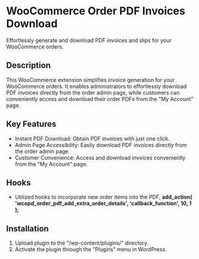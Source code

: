 # WooCommerce Order PDF Invoices Download

Effortlessly generate and download PDF invoices and slips for your WooCommerce orders.

## Description
This WooCommerce extension simplifies invoice generation for your WooCommerce orders. It enables administrators to effortlessly download PDF invoices directly from the order admin page, while customers can conveniently access and download their order PDFs from the "My Account" page.

## Key Features
* Instant PDF Download: Obtain PDF invoices with just one click.
* Admin Page Accessibility: Easily download PDF invoices directly from the order admin page.
* Customer Convenience: Access and download invoices conveniently from the "My Account" page.

## Hooks
* Utilized hooks to incorporate new order items into the PDF,
**add_action( 'wcopd_order_pdf_add_extra_order_details', 'callback_function', 10, 1 );**

## Installation
1. Upload plugin to the "/wp-content/plugins/" directory.
2. Activate the plugin through the "Plugins" menu in WordPress.
